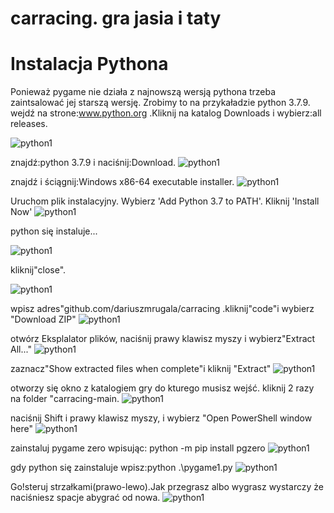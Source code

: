 # carracing. gra jasia i taty

# Instalacja Pythona
Ponieważ pygame nie działa z najnowszą wersją pythona trzeba zaintsalować jej starszą wersję. 
Zrobimy to na przykaładzie python 3.7.9.
wejdź na strone:www.python.org .Kliknij na katalog Downloads i wybierz:all releases.

![python1](images/screenshots/2021-02-27_10h02_27.png)

znajdź:python 3.7.9 i naciśnij:Download.
![python1](images/screenshots/2021-02-27_10h04_39.png)

znajdź i ściągnij:Windows x86-64 executable installer.
![python1](images/screenshots/2021-02-27_10h05_06.png)

Uruchom plik instalacyjny.
Wybierz 'Add Python 3.7 to PATH'.
Kliknij 'Install Now'
![python1](images/screenshots/2021-02-27_10h07_23.png)

python się instaluje...

![python1](images/screenshots/2021-02-27_10h08_07.png)

kliknij"close".

![python1](images/screenshots/2021-02-27_10h08_51.png)

wpisz adres"github.com/dariuszmrugala/carracing .kliknij"code"i wybierz "Download ZIP"
![python1](images/screenshots/2021-02-27_10h09_18.png)

otwórz Eksplalator plików, naciśnij prawy klawisz myszy i wybierz"Extract All..."
![python1](images/screenshots/2021-02-27_10h11_21.png)

zaznacz"Show extracted files when complete"i kliknij "Extract"
![python1](images/screenshots/2021-02-27_10h11_26.png)

otworzy się okno z katalogiem gry do kturego musisz wejść.
kliknij 2 razy na folder "carracing-main.
![python1](images/screenshots/2021-02-27_10h16_29.png)

naciśnij Shift i prawy klawisz myszy, i wybierz "Open PowerShell window here"
![python1](images/screenshots/2021-02-27_10h16_51.png)

zainstaluj pygame zero wpisując: python -m pip install pgzero
![python1](images/screenshots/2021-02-27_10h18_20.png)

gdy python się zainstaluje wpisz:python .\pygame1.py
![python1](images/screenshots/2021-02-27_10h19_47.png)

Go!steruj strzałkami(prawo-lewo).Jak przegrasz albo wygrasz wystarczy że naciśniesz spacje abygrać od nowa.
![python1](images/screenshots/2021-02-27_10h20_47.png)

